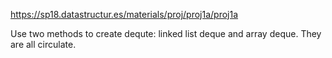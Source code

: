 https://sp18.datastructur.es/materials/proj/proj1a/proj1a

Use two methods to create dequte: linked list deque and array deque.
They are all circulate.
